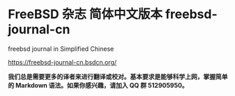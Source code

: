 # FreeBSD 杂志 简体中文版本 freebsd-journal-cn 
freebsd journal in Simplified Chinese

<https://freebsd-journal-cn.bsdcn.org/>

**我们总是需要更多的译者来进行翻译或校对。基本要求是能够科学上网，掌握简单的 Markdown 语法。如果你感兴趣，请加入 QQ 群 512905950。**
